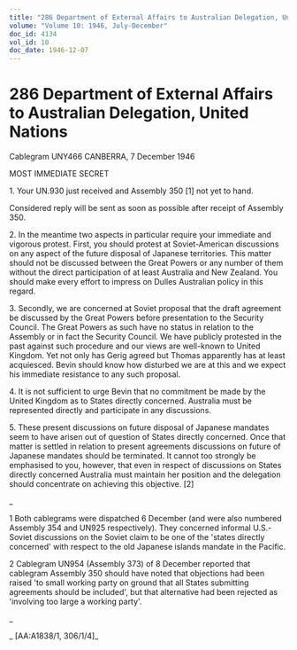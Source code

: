 ```yaml
---
title: "286 Department of External Affairs to Australian Delegation, United Nations"
volume: "Volume 10: 1946, July-December"
doc_id: 4134
vol_id: 10
doc_date: 1946-12-07
---
```


# 286 Department of External Affairs to Australian Delegation, United Nations

Cablegram UNY466 CANBERRA, 7 December 1946

MOST IMMEDIATE SECRET

1\. Your UN.930 just received and Assembly 350 [1] not yet to hand.

Considered reply will be sent as soon as possible after receipt of Assembly 350.

2\. In the meantime two aspects in particular require your immediate and vigorous protest. First, you should protest at Soviet-American discussions on any aspect of the future disposal of Japanese territories. This matter should not be discussed between the Great Powers or any number of them without the direct participation of at least Australia and New Zealand. You should make every effort to impress on Dulles Australian policy in this regard.

3\. Secondly, we are concerned at Soviet proposal that the draft agreement be discussed by the Great Powers before presentation to the Security Council. The Great Powers as such have no status in relation to the Assembly or in fact the Security Council. We have publicly protested in the past against such procedure and our views are well-known to United Kingdom. Yet not only has Gerig agreed but Thomas apparently has at least acquiesced. Bevin should know how disturbed we are at this and we expect his immediate resistance to any such proposal.

4\. It is not sufficient to urge Bevin that no commitment be made by the United Kingdom as to States directly concerned. Australia must be represented directly and participate in any discussions.

5\. These present discussions on future disposal of Japanese mandates seem to have arisen out of question of States directly concerned. Once that matter is settled in relation to present agreements discussions on future of Japanese mandates should be terminated. It cannot too strongly be emphasised to you, however, that even in respect of discussions on States directly concerned Australia must maintain her position and the delegation should concentrate on achieving this objective. [2]

_

1 Both cablegrams were dispatched 6 December (and were also numbered Assembly 354 and UN925 respectively). They concerned informal U.S.-Soviet discussions on the Soviet claim to be one of the 'states directly concerned' with respect to the old Japanese islands mandate in the Pacific.

2 Cablegram UN954 (Assembly 373) of 8 December reported that cablegram Assembly 350 should have noted that objections had been raised 'to small working party on ground that all States submitting agreements should be included', but that alternative had been rejected as 'involving too large a working party'.

_

_ [AA:A1838/1, 306/1/4]_
